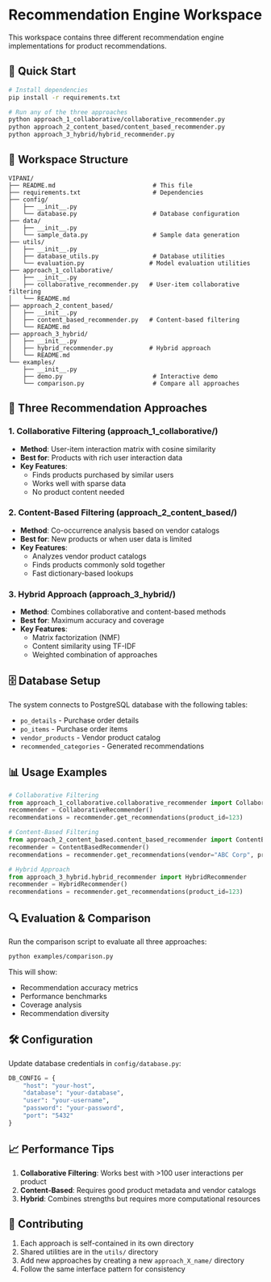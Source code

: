 # Recommendation Engine Workspace

This workspace contains three different recommendation engine implementations for product recommendations.

## 🚀 Quick Start

```bash
# Install dependencies
pip install -r requirements.txt

# Run any of the three approaches
python approach_1_collaborative/collaborative_recommender.py
python approach_2_content_based/content_based_recommender.py  
python approach_3_hybrid/hybrid_recommender.py
```

## 📁 Workspace Structure

```
VIPANI/
├── README.md                           # This file
├── requirements.txt                    # Dependencies
├── config/
│   ├── __init__.py
│   └── database.py                     # Database configuration
├── data/
│   ├── __init__.py
│   └── sample_data.py                  # Sample data generation
├── utils/
│   ├── __init__.py
│   ├── database_utils.py               # Database utilities
│   └── evaluation.py                  # Model evaluation utilities
├── approach_1_collaborative/
│   ├── __init__.py
│   ├── collaborative_recommender.py   # User-item collaborative filtering
│   └── README.md
├── approach_2_content_based/
│   ├── __init__.py
│   ├── content_based_recommender.py   # Content-based filtering
│   └── README.md
├── approach_3_hybrid/
│   ├── __init__.py
│   ├── hybrid_recommender.py          # Hybrid approach
│   └── README.md
└── examples/
    ├── __init__.py
    ├── demo.py                         # Interactive demo
    └── comparison.py                   # Compare all approaches
```

## 🔧 Three Recommendation Approaches

### 1. Collaborative Filtering (approach_1_collaborative/)
- **Method**: User-item interaction matrix with cosine similarity
- **Best for**: Products with rich user interaction data
- **Key Features**: 
  - Finds products purchased by similar users
  - Works well with sparse data
  - No product content needed

### 2. Content-Based Filtering (approach_2_content_based/)
- **Method**: Co-occurrence analysis based on vendor catalogs
- **Best for**: New products or when user data is limited
- **Key Features**:
  - Analyzes vendor product catalogs
  - Finds products commonly sold together
  - Fast dictionary-based lookups

### 3. Hybrid Approach (approach_3_hybrid/)
- **Method**: Combines collaborative and content-based methods
- **Best for**: Maximum accuracy and coverage
- **Key Features**:
  - Matrix factorization (NMF)
  - Content similarity using TF-IDF
  - Weighted combination of approaches

## 🗄️ Database Setup

The system connects to PostgreSQL database with the following tables:
- `po_details` - Purchase order details
- `po_items` - Purchase order items  
- `vendor_products` - Vendor product catalog
- `recommended_categories` - Generated recommendations

## 📊 Usage Examples

```python
# Collaborative Filtering
from approach_1_collaborative.collaborative_recommender import CollaborativeRecommender
recommender = CollaborativeRecommender()
recommendations = recommender.get_recommendations(product_id=123)

# Content-Based Filtering  
from approach_2_content_based.content_based_recommender import ContentBasedRecommender
recommender = ContentBasedRecommender()
recommendations = recommender.get_recommendations(vendor="ABC Corp", product="Widget")

# Hybrid Approach
from approach_3_hybrid.hybrid_recommender import HybridRecommender
recommender = HybridRecommender()
recommendations = recommender.get_recommendations(product_id=123)
```

## 🔍 Evaluation & Comparison

Run the comparison script to evaluate all three approaches:

```bash
python examples/comparison.py
```

This will show:
- Recommendation accuracy metrics
- Performance benchmarks
- Coverage analysis
- Recommendation diversity

## 🛠️ Configuration

Update database credentials in `config/database.py`:

```python
DB_CONFIG = {
    "host": "your-host",
    "database": "your-database", 
    "user": "your-username",
    "password": "your-password",
    "port": "5432"
}
```

## 📈 Performance Tips

1. **Collaborative Filtering**: Works best with >100 user interactions per product
2. **Content-Based**: Requires good product metadata and vendor catalogs
3. **Hybrid**: Combines strengths but requires more computational resources

## 🤝 Contributing

1. Each approach is self-contained in its own directory
2. Shared utilities are in the `utils/` directory
3. Add new approaches by creating a new `approach_X_name/` directory
4. Follow the same interface pattern for consistency
